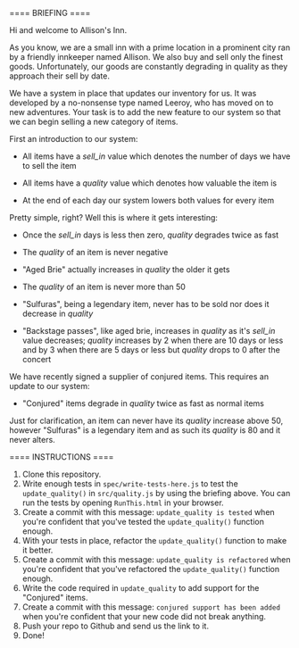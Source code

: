 ==== BRIEFING ====

Hi and welcome to Allison's Inn.

As you know, we are a small inn with a prime location in a prominent city ran
by a friendly innkeeper named Allison.  We also buy and sell only the finest
goods. Unfortunately, our goods are constantly degrading in quality as they
approach their sell by date.

We have a system in place that updates our inventory for us. It was developed
by a no-nonsense type named Leeroy, who has moved on to new adventures. Your
task is to add the new feature to our system so that we can begin selling a
new category of items.

First an introduction to our system:

  - All items have a *sell_in* value which denotes the number of days we have to
    sell the item

  - All items have a *quality* value which denotes how valuable the item is

  - At the end of each day our system lowers both values for every item

Pretty simple, right? Well this is where it gets interesting:

  - Once the *sell_in* days is less then zero, *quality* degrades twice as fast

  - The *quality* of an item is never negative

  - "Aged Brie" actually increases in *quality* the older it gets

  - The *quality* of an item is never more than 50

  - "Sulfuras", being a legendary item, never has to be sold nor does it
    decrease in *quality*

  - "Backstage passes", like aged brie, increases in *quality* as it's *sell_in*
    value decreases; *quality* increases by 2 when there are 10 days or less
    and by 3 when there are 5 days or less but *quality* drops to 0 after the
    concert

We have recently signed a supplier of conjured items. This requires an update
to our system:

  - "Conjured" items degrade in *quality* twice as fast as normal items

Just for clarification, an item can never have its *quality* increase above 50,
however "Sulfuras" is a legendary item and as such its *quality* is 80 and it
never alters.

==== INSTRUCTIONS ====

1. Clone this repository.
2. Write enough tests in `spec/write-tests-here.js` to test the `update_quality()` in `src/quality.js` by using the briefing above. You can run the tests by opening `RunThis.html` in your browser.
3. Create a commit with this message: `update_quality is tested` when you're confident that you've tested the `update_quality()` function enough.
4. With your tests in place, refactor the `update_quality()` function to make it better.
5. Create a commit with this message: `update_quality is refactored` when you're confident that you've refactored the `update_quality()` function enough.
6. Write the code required in `update_quality` to add support for the "Conjured" items.
7. Create a commit with this message: `conjured support has been added` when you're confident that your new code did not break anything.
8. Push your repo to Github and send us the link to it.
9. Done!


